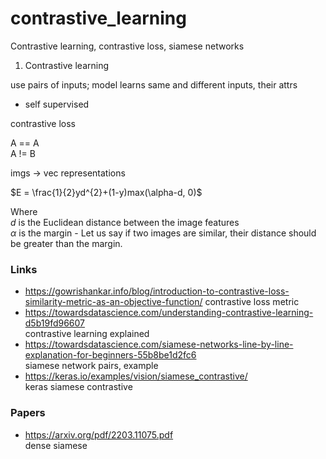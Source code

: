 # contrastive_learning
Contrastive learning, contrastive loss, siamese networks

1. Contrastive learning

use pairs of inputs; model learns same and different inputs, their attrs
* self supervised

contrastive loss

A == A  
A != B 

imgs -> vec representations

$E = \frac{1}{2}yd^{2}+(1-y)max(\alpha-d, 0)$

Where  
$d$ is the Euclidean distance between the image features  
$\alpha$ is the margin - Let us say if two images are similar, their distance should be greater than the margin.  
### Links
* https://gowrishankar.info/blog/introduction-to-contrastive-loss-similarity-metric-as-an-objective-function/
contrastive loss metric
* https://towardsdatascience.com/understanding-contrastive-learning-d5b19fd96607  
contrastive learning explained
* https://towardsdatascience.com/siamese-networks-line-by-line-explanation-for-beginners-55b8be1d2fc6  
siamese network pairs, example
* https://keras.io/examples/vision/siamese_contrastive/  
keras siamese contrastive 

### Papers
* https://arxiv.org/pdf/2203.11075.pdf  
dense siamese
